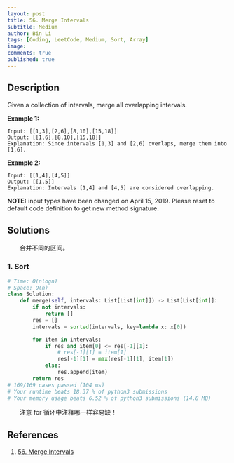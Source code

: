 ```yaml
---
layout: post
title: 56. Merge Intervals
subtitle: Medium
author: Bin Li
tags: [Coding, LeetCode, Medium, Sort, Array]
image: 
comments: true
published: true
---
```


## Description

Given a collection of intervals, merge all overlapping intervals.

**Example 1:**

```
Input: [[1,3],[2,6],[8,10],[15,18]]
Output: [[1,6],[8,10],[15,18]]
Explanation: Since intervals [1,3] and [2,6] overlaps, merge them into [1,6].
```

**Example 2:**

```
Input: [[1,4],[4,5]]
Output: [[1,5]]
Explanation: Intervals [1,4] and [4,5] are considered overlapping.
```

**NOTE:** input types have been changed on April 15, 2019. Please reset to default code definition to get new method signature.


## Solutions
　　合并不同的区间。

### 1. Sort

```python
# Time: O(nlogn)
# Space: O(n)
class Solution:
    def merge(self, intervals: List[List[int]]) -> List[List[int]]:
        if not intervals:
            return []
        res = []
        intervals = sorted(intervals, key=lambda x: x[0])

        for item in intervals:
            if res and item[0] <= res[-1][1]:
                # res[-1][1] = item[1]
                res[-1][1] = max(res[-1][1], item[1])
            else:
                res.append(item)
        return res
# 169/169 cases passed (104 ms)
# Your runtime beats 18.37 % of python3 submissions
# Your memory usage beats 6.52 % of python3 submissions (14.8 MB)
```

　　注意 for 循环中注释哪一样容易缺！

## References
1. [56. Merge Intervals](https://leetcode.com/problems/merge-intervals/)